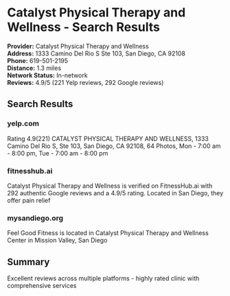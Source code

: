 # Catalyst Physical Therapy and Wellness - Search Results

**Provider:** Catalyst Physical Therapy and Wellness  
**Address:** 1333 Camino Del Rio S Ste 103, San Diego, CA 92108  
**Phone:** 619-501-2195  
**Distance:** 1.3 miles  
**Network Status:** In-network  
**Reviews:** 4.9/5 (221 Yelp reviews, 292 Google reviews)  

## Search Results

### yelp.com
Rating 4.9(221) CATALYST PHYSICAL THERAPY AND WELLNESS, 1333 Camino Del Rio S, Ste 103, San Diego, CA 92108, 64 Photos, Mon - 7:00 am - 8:00 pm, Tue - 7:00 am - 8:00 pm

### fitnesshub.ai
Catalyst Physical Therapy and Wellness is verified on FitnessHub.ai with 292 authentic Google reviews and a 4.9/5 rating. Located in San Diego, they offer pain relief

### mysandiego.org
Feel Good Fitness is located in Catalyst Physical Therapy and Wellness Center in Mission Valley, San Diego

## Summary
Excellent reviews across multiple platforms - highly rated clinic with comprehensive services
